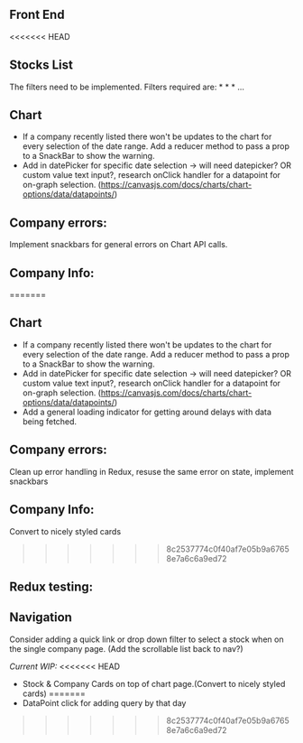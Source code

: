 ## Front End

<<<<<<< HEAD
## Stocks List
The filters need to be implemented.
Filters required are:
*
*
*
...

## Chart
- If a company recently listed there won't be updates to the chart for every selection of the date range. Add a reducer method to pass a prop to a SnackBar to show the warning.
- Add in datePicker for specific date selection -> will need datepicker? OR custom value text input?, research onClick handler for a datapoint for on-graph selection. (https://canvasjs.com/docs/charts/chart-options/data/datapoints/)

## Company errors:
Implement snackbars for general errors on Chart API calls.

## Company Info:
=======
## Chart
- If a company recently listed there won't be updates to the chart for every selection of the date range. Add a reducer method to pass a prop to a SnackBar to show the warning.
- Add in datePicker for specific date selection -> will need datepicker? OR custom value text input?, research onClick handler for a datapoint for on-graph selection. (https://canvasjs.com/docs/charts/chart-options/data/datapoints/)
- Add a general loading indicator for getting around delays with data being fetched.

## Company errors:
Clean up error handling in Redux, resuse the same error on state, implement snackbars

## Company Info:
Convert to nicely styled cards
>>>>>>> 8c2537774c0f40af7e05b9a67658e7a6c6a9ed72

## Redux testing:

## Navigation
Consider adding a quick link or drop down filter to select a stock when on the single company page.
(Add the scrollable list back to nav?)

_Current WIP:_
<<<<<<< HEAD
- Stock & Company Cards on top of chart page.(Convert to nicely styled cards)
=======
- DataPoint click for adding query by that day
>>>>>>> 8c2537774c0f40af7e05b9a67658e7a6c6a9ed72
